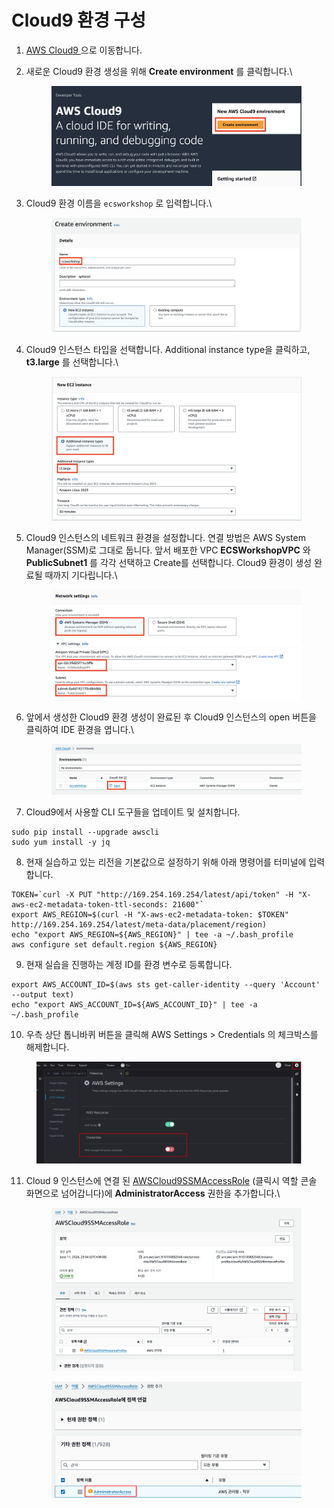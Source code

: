 # Cloud9 환경 구성

1. [AWS Cloud9 ](https://ap-northeast-2.console.aws.amazon.com/cloud9/) 으로 이동합니다.
2.  새로운 Cloud9 환경 생성을 위해 **Create environment** 를 클릭합니다.\


    <figure><img src=".gitbook/assets/image.png" alt=""><figcaption></figcaption></figure>
3.  Cloud9 환경 이름을 `ecsworkshop` 로 입력합니다.\


    <figure><img src=".gitbook/assets/image (1).png" alt=""><figcaption></figcaption></figure>
4.  Cloud9 인스턴스 타입을 선택합니다. Additional instance type을 클릭하고, **t3.large** 를 선택합니다.\


    <figure><img src=".gitbook/assets/image (2).png" alt=""><figcaption></figcaption></figure>
5.  Cloud9 인스턴스의 네트워크 환경을 설정합니다. 연결 방법은 AWS System Manager(SSM)로 그대로 둡니다. 앞서 배포한 VPC **ECSWorkshopVPC** 와 **PublicSubnet1** 를 각각 선택하고 Create를 선택합니다. Cloud9 환경이 생성 완료될 때까지 기다립니다.\


    <figure><img src=".gitbook/assets/image (4).png" alt=""><figcaption></figcaption></figure>
6.  앞에서 생성한 Cloud9 환경 생성이 완료된 후 Cloud9 인스턴스의 open 버튼을 클릭하여 IDE 환경을 엽니다.\


    <figure><img src=".gitbook/assets/image (6).png" alt=""><figcaption></figcaption></figure>
7. Cloud9에서 사용할 CLI 도구들을 업데이트 및 설치합니다.

```
sudo pip install --upgrade awscli
sudo yum install -y jq

```

8. 현재 실습하고 있는 리전을 기본값으로 설정하기 위해 아래 명령어를 터미널에 입력합니다.

```
TOKEN=`curl -X PUT "http://169.254.169.254/latest/api/token" -H "X-aws-ec2-metadata-token-ttl-seconds: 21600"`
export AWS_REGION=$(curl -H "X-aws-ec2-metadata-token: $TOKEN" http://169.254.169.254/latest/meta-data/placement/region)
echo "export AWS_REGION=${AWS_REGION}" | tee -a ~/.bash_profile
aws configure set default.region ${AWS_REGION}

```

9. 현재 실습을 진행하는 계정 ID를 환경 변수로 등록합니다.

```
export AWS_ACCOUNT_ID=$(aws sts get-caller-identity --query 'Account' --output text)
echo "export AWS_ACCOUNT_ID=${AWS_ACCOUNT_ID}" | tee -a ~/.bash_profile

```

10. 우측 상단 톱니바퀴 버튼을 클릭해 AWS Settings > Credentials 의 체크박스를 해제합니다.

<figure><img src=".gitbook/assets/image (41).png" alt=""><figcaption></figcaption></figure>

11. Cloud 9 인스턴스에 연결 된 [AWSCloud9SSMAccessRole](https://us-east-1.console.aws.amazon.com/iam/home?region=ap-northeast-2#/roles/details/AWSCloud9SSMAccessRole) (클릭시 역할 콘솔 화면으로 넘어갑니다)에 **AdministratorAccess** 권한을 추가합니다.\


    <figure><img src=".gitbook/assets/image (42).png" alt=""><figcaption></figcaption></figure>

    <figure><img src=".gitbook/assets/image (43).png" alt=""><figcaption></figcaption></figure>

